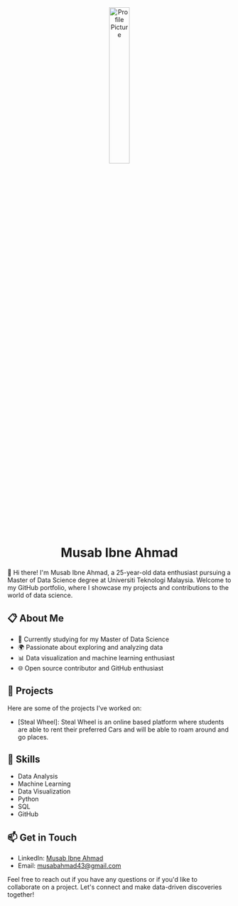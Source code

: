 <div align="center">
  <img src="https://avatars.githubusercontent.com/u/58679316?s=400&v=4" alt="Profile Picture" width="30%">
  <h1>Musab Ibne Ahmad</h1>
</div>

👋 Hi there! I'm Musab Ibne Ahmad, a 25-year-old data enthusiast pursuing a Master of Data Science degree at Universiti Teknologi Malaysia. Welcome to my GitHub portfolio, where I showcase my projects and contributions to the world of data science.

## 📋 About Me

- 🔬 Currently studying for my Master of Data Science
- 🌍 Passionate about exploring and analyzing data
- 📊 Data visualization and machine learning enthusiast
- 🌐 Open source contributor and GitHub enthusiast

## 🚀 Projects

Here are some of the projects I've worked on:

- [Steal Wheel]:
Steal Wheel is an online based platform where students are able to rent their preferred Cars and will be able to roam around and go places. 

## 💼 Skills

- Data Analysis
- Machine Learning
- Data Visualization
- Python
- SQL
- GitHub

## 📫 Get in Touch

- LinkedIn: [Musab Ibne Ahmad](https://www.linkedin.com/in/musab-ahmad-67156a213/)
- Email: [musabahmad43@gmail.com](musabahmad43@gmail.com)

Feel free to reach out if you have any questions or if you'd like to collaborate on a project. Let's connect and make data-driven discoveries together!

